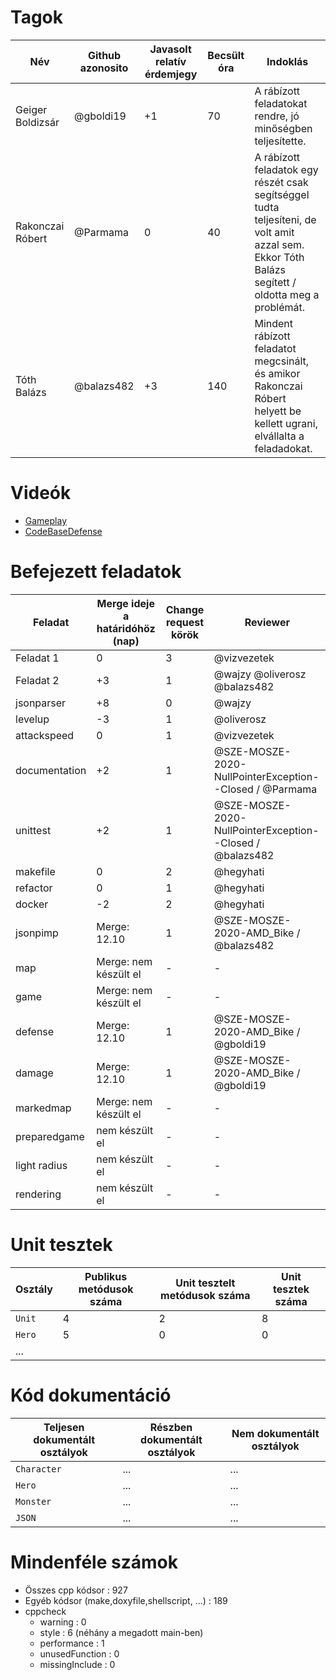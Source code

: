 # Tagok

| Név | Github azonosito  | Javasolt relatív érdemjegy | Becsült óra | Indoklás  | 
| --- | ---- | --- | ------------------ | --------- |
| Geiger Boldizsár | @gboldi19 | +1 | 70 | A rábízott feladatokat rendre, jó minőségben teljesítette. |
| Rakonczai Róbert | @Parmama | 0 | 40 | A rábízott feladatok egy részét csak segítséggel tudta teljesíteni, de volt amit azzal sem. Ekkor Tóth Balázs segített / oldotta meg a problémát. |
| Tóth Balázs | @balazs482 | +3 | 140 | Mindent rábízott feladatot megcsinált, és amikor Rakonczai Róbert helyett be kellett ugrani, elvállalta a feladadokat. |


# Videók

 - [Gameplay](/videos/gameplay.mp4)
 - [CodeBaseDefense](/videos/codebasedefense.mp4)

# Befejezett feladatok

| Feladat | Merge ideje a határidóhöz (nap) | Change request körök | Reviewer | 
| ------- | ------------------------------- | -------------------- | -------- |
| Feladat 1 | 0 | 3 | @vizvezetek | 
| Feladat 2 | +3 | 1 | @wajzy @oliverosz @balazs482 |
| jsonparser | +8 | 0 | @wajzy |
| levelup | -3 | 1 | @oliverosz |
| attackspeed | 0 | 1 | @vizvezetek |
| documentation | +2 | 1 | @SZE-MOSZE-2020-NullPointerException--Closed / @Parmama |
| unittest | +2 | 1 | @SZE-MOSZE-2020-NullPointerException--Closed / @balazs482 |
| makefile | 0 | 2 | @hegyhati |
| refactor | 0 | 1 | @hegyhati |
| docker | -2 | 2 | @hegyhati |
| jsonpimp | Merge: 12.10 | 1 | @SZE-MOSZE-2020-AMD_Bike / @balazs482 |
| map | Merge: nem készült el | - | - |
| game | Merge: nem készült el | - | - |
| defense | Merge: 12.10 | 1 | @SZE-MOSZE-2020-AMD_Bike / @gboldi19 |
| damage | Merge: 12.10 | 1 | @SZE-MOSZE-2020-AMD_Bike / @gboldi19 |
| markedmap | Merge: nem készült el | - | - |
| preparedgame | nem készült el | - | -
| light radius | nem készült el | - | - |
| rendering | nem készült el | - | - |

# Unit tesztek

| Osztály | Publikus metódusok száma | Unit tesztelt metódusok száma | Unit tesztek száma |
| --- | --- | --- | --- |
| `Unit` | 4 | 2 | 8 |
| `Hero` | 5 | 0 | 0 | 
| ... |

# Kód dokumentáció

| Teljesen dokumentált osztályok | Részben dokumentált osztályok | Nem dokumentált osztályok |
| --- | --- | --- | 
| `Character` | ... | ... | 
| `Hero` | ... | ... |  
| `Monster` | ... | ... | 
| `JSON` | ... | ... |  


# Mindenféle számok

 - Összes cpp kódsor : 927
 - Egyéb kódsor (make,doxyfile,shellscript, ...) : 189
 - cppcheck
   - warning : 0
   - style : 6 (néhány a megadott main-ben)
   - performance : 1
   - unusedFunction : 0
   - missingInclude : 0
